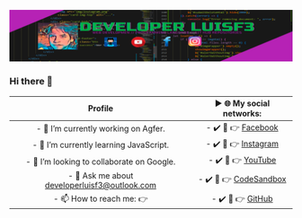 ![MyProfile](./public/github.png "Portada")

### Hi there 👋

<div style="margin-left: auto;
            margin-right: auto;
            width: 100%">

|                    Profile                    |                              **►** 🌐 **My social networks:**                               |
| :-------------------------------------------: | :-----------------------------------------------------------------------------------------: |
|     - 🔭 I’m currently working on Agfer.      | - ✔️ 👀 👉 [Facebook](https://www.facebook.com/Developer-LuisF3-231261368847638 "Facebook") |
|    - 🌱 I’m currently learning JavaScript.    |    - ✔️ 👀 👉 [Instagram](https://www.instagram.com/developer_luisf3/?hl=es "Instagram")    |
|  - 👯 I’m looking to collaborate on Google.   |  - ✔️ 👀 👉 [YouTube](https://www.youtube.com/channel/UCUe93GaLtWWz_c2vbhlFP9A "YouTube")   |
| - 💬 Ask me about developerluisf3@outlook.com |      - ✔️ 👀 👉 [CodeSandbox](https://codesandbox.io/u/DeveloperLuisF3 "CodeSandbox")       |
|           - 📫 How to reach me: 👉            |     - ✔️ 👀 👉 [GitHub](https://github.com/DeveloperLuisF3?tab=repositories "Git/Hub")      |

</div>

<!-- - 🔭 I’m currently working on Agfer.
- 🌱 I’m currently learning JavaScript.
- 👯 I’m looking to collaborate on Google.
- 💬 Ask me about developerluisf3@outlook.com
- 📫 How to reach me: 👇

**►** 🌐 **My social networks:**

- ✔️ 👀 👉 [Facebook](https://www.facebook.com/Developer-LuisF3-231261368847638 "Facebook")
- ✔️ 👀 👉 [Instagram](https://www.instagram.com/developer_luisf3/?hl=es "Instagram")
- ✔️ 👀 👉 [YouTube](https://www.youtube.com/channel/UCUe93GaLtWWz_c2vbhlFP9A "YouTube")
- ✔️ 👀 👉 [CodeSandbox](https://codesandbox.io/u/DeveloperLuisF3 "CodeSandbox")
- ✔️ 👀 👉 [GitHub](https://github.com/DeveloperLuisF3?tab=repositories "Git/Hub")
 -->
<!--
**DeveloperLuisF3/developerluisf3** is a ✨ _special_ ✨ repository because its `README.md` (this file) appears on your GitHub profile.

Here are some ideas to get you started:

- 🔭 I’m currently working on ...
- 🌱 I’m currently learning ...
- 👯 I’m looking to collaborate on ...
- 🤔 I’m looking for help with ...
- 💬 Ask me about ...
- 📫 How to reach me: ...
- 😄 Pronouns: ...
- ⚡ Fun fact: ...
-->
